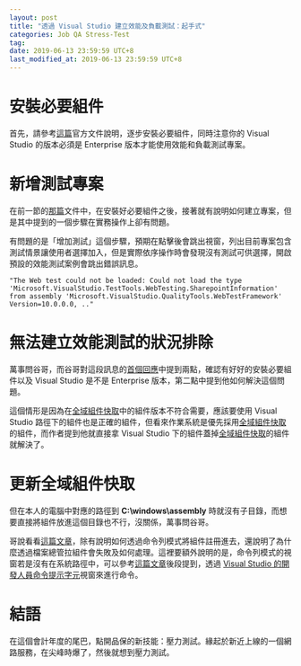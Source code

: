 ```yaml
---
layout: post
title: "透過 Visual Studio 建立效能及負載測試：起手式"
categories: Job QA Stress-Test
tag: 
date: 2019-06-13 23:59:59 UTC+8 
last_modified_at: 2019-06-13 23:59:59 UTC+8 
---
```


# 安裝必要組件
首先，請參考[這篇][MSDoc:quickstart]官方文件說明，逐步安裝必要組件，同時注意你的 Visual Studio 的版本必須是 Enterprise 版本才能使用效能和負載測試專案。

# 新增測試專案
在前一節的[那篇][MSDoc:quickstart]文件中，在安裝好必要組件之後，接著就有說明如何建立專案，但是其中提到的一個步驟在實務操作上卻有問題。

有問題的是「增加測試」這個步驟，預期在點擊後會跳出視窗，列出目前專案包含測試情景讓使用者選擇加入，但是實際依序操作時會發現沒有測試可供選擇，開啟預設的效能測試案例會跳出錯誤訊息。

    "The Web test could not be loaded: Could not load the type 'Microsoft.VisualStudio.TestTools.WebTesting.SharepointInformation' from assembly 'Microsoft.VisualStudio.QualityTools.WebTestFramework' Version=10.0.0.0, .."

# 無法建立效能測試的狀況排除
萬事問谷哥，而谷哥對這段訊息的[首個回應][StackOverflow:Q1]中提到兩點，確認有好好的安裝必要組件以及 Visual Studio 是不是 Enterprise 版本，第二點中提到他如何解決這個問題。

這個情形是因為在[全域組件快取][MSDoc:GAC]中的組件版本不符合需要，應該要使用 Visual Studio 路徑下的組件也是正確的組件，但看來作業系統是優先採用[全域組件快取][MSDoc:GAC]的組件，而作者提到他就直接拿 Visual Studio 下的組件蓋掉[全域組件快取][MSDoc:GAC]的組件就解決了。

# 更新全域組件快取
但在本人的電腦中對應的路徑到 **C:\windows\assembly** 時就沒有子目錄，而想要直接將組件放進這個目錄也不行，沒關係，萬事問谷哥。

哥說看看[這篇文章][dot:GAC]，除有說明如何透過命令列模式將組件註冊進去，還說明了為什麼透過檔案總管拉組件會失敗及如何處理。這裡要額外說明的是，命令列模式的視窗若是沒有在系統路徑中，可以參考[這篇文章][MSDoc:GAC-install]後段提到，透過 [Visual Studio 的開發人員命令提示字元][MSDoc:Dev]視窗來進行命令。

# 結語
在這個會計年度的尾巴，點開品保的新技能：壓力測試。緣起於新近上線的一個網路服務，在尖峰時爆了，然後就想到壓力測試。


[MSDoc:quickstart]:https://docs.microsoft.com/zh-tw/visualstudio/test/quickstart-create-a-load-test-project?view=vs-2019 "快速入門：建立負載測試專案"
[MSDoc:GAC]:https://docs.microsoft.com/zh-tw/dotnet/framework/app-domains/working-with-assemblies-and-the-gac "使用組件和全域組件快取"
[MSDoc:GAC-install]:https://docs.microsoft.com/zh-tw/dotnet/framework/app-domains/how-to-install-an-assembly-into-the-gac "HOW TO：將組件安裝到全域組件快取"
[MSDoc:Dev]:https://docs.microsoft.com/zh-tw/dotnet/framework/tools/developer-command-prompt-for-vs "Visual Studio 的開發人員命令提示字元"
[StackOverflow:Q1]:https://stackoverflow.com/questions/45503967/web-performance-test-could-not-load-type-microsoft-visualstudio-webtesting-sh "Web Performance Test - could not load type 'Microsoft.VisualStudio.WebTesting.SharepointInformation'"
[dot:GAC]:https://dotblogs.com.tw/rainmaker/2013/09/13/118423 "[.NET]要如何透過檔案總管手動將DLL拉進GAC「C:\Windows\assembly」之中?"

